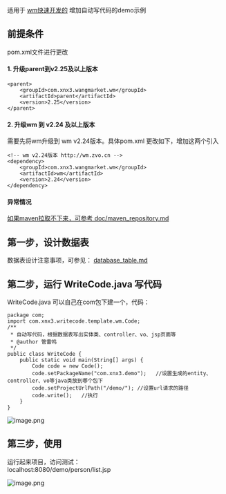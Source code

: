 适用于 [wm快速开发的](http://wm.zvo.cn) 增加自动写代码的demo示例  

## 前提条件
pom.xml文件进行更改
#### 1. 升级parent到v2.25及以上版本

````
<parent>
    <groupId>com.xnx3.wangmarket.wm</groupId>
    <artifactId>parent</artifactId>
    <version>2.25</version>
</parent>
````

#### 2. 升级wm 到 v2.24 及以上版本
需要先将wm升级到 wm v2.24版本。具体pom.xml 更改如下，增加这两个引入

````
<!-- wm v2.24版本 http://wm.zvo.cn -->
<dependency>
	<groupId>com.xnx3.wangmarket.wm</groupId>
	<artifactId>wm</artifactId>
	<version>2.24</version>
</dependency>
````

#### 异常情况
[如果maven拉取不下来，可参考 doc/maven_repository.md](../doc/maven_repository.md)

## 第一步，设计数据表
数据表设计注意事项，可参见： [database_table.md](../doc/database_table.md)

## 第二步，运行 WriteCode.java 写代码
WriteCode.java 可以自己在com包下建一个，代码：

````
package com;
import com.xnx3.writecode.template.wm.Code;
/**
 * 自动写代码，根据数据表写出实体类、controller、vo、jsp页面等
 * @author 管雷鸣
 */
public class WriteCode {
	public static void main(String[] args) {
		Code code = new Code();
		code.setPackageName("com.xnx3.demo");	//设置生成的entity、controller、vo等java类放到哪个包下
		code.setProjectUrlPath("/demo/"); //设置url请求的路径
		code.write();	//执行
	}
}
````

![image.png](https://res.zvo.cn/writecode/wm_demo_writecode_run.gif) 


## 第三步，使用
运行起来项目，访问测试：  
localhost:8080/demo/person/list.jsp  

![image.png](https://res.zvo.cn/writecode/write_page_runing.gif) 

